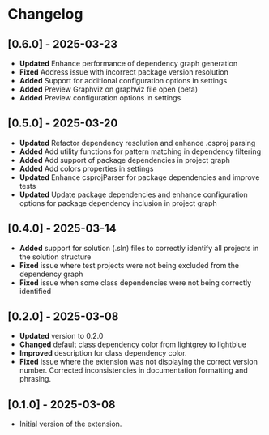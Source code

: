 # Changelog

## [0.6.0] - 2025-03-23

- **Updated** Enhance performance of dependency graph generation
- **Fixed** Address issue with incorrect package version resolution
- **Added** Support for additional configuration options in settings
- **Added** Preview Graphviz on graphviz file open (beta)
- **Added** Preview configuration options in settings

## [0.5.0] - 2025-03-20

- **Updated** Refactor dependency resolution and enhance .csproj parsing
- **Added** Add utility functions for pattern matching in dependency filtering
- **Added** Add support of package dependencies in project graph
- **Added** Add colors properties in settings
- **Updated** Enhance csprojParser for package dependencies and improve tests
- **Updated** Update package dependencies and enhance configuration options for package dependency inclusion in project graph

## [0.4.0] - 2025-03-14

- **Added** support for solution (.sln) files to correctly identify all projects in the solution structure
- **Fixed** issue where test projects were not being excluded from the dependency graph
- **Fixed** issue when some class dependencies were not being correctly identified

## [0.2.0] - 2025-03-08

- **Updated** version to 0.2.0
- **Changed** default class dependency color from lightgrey to lightblue
- **Improved** description for class dependency color.
- **Fixed** issue where the extension was not displaying the correct version number. Corrected inconsistencies in documentation formatting and phrasing.

## [0.1.0] - 2025-03-08

- Initial version of the extension.
